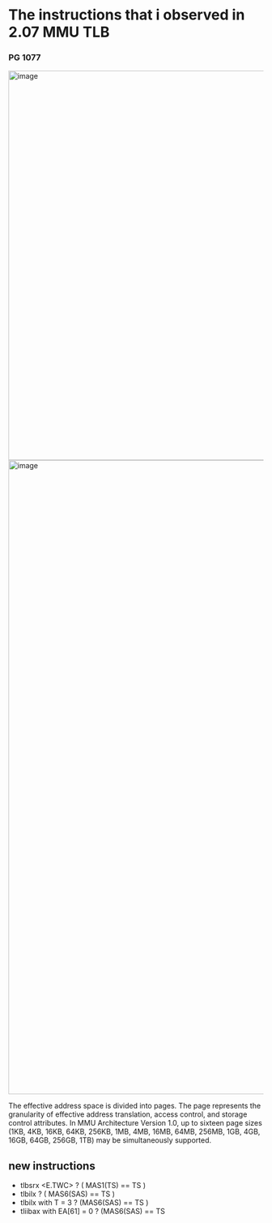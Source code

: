 # The instructions that i observed in 2.07 MMU TLB

### PG 1077
<img width="735" height="768" alt="image" src="https://github.com/user-attachments/assets/d5a5ba05-a6a5-46fc-b14f-f361c61c9007" />
<img width="1280" height="1250" alt="image" src="https://github.com/user-attachments/assets/90d80dd5-a581-4eb5-aae9-77adce93c9ce" />

The effective address space is divided into pages. The
page represents the granularity of effective address
translation, access control, and storage control
attributes. In MMU Architecture Version 1.0, up to sixteen page sizes (1KB, 4KB, 16KB, 64KB, 256KB, 1MB,
4MB, 16MB, 64MB, 256MB, 1GB, 4GB, 16GB, 64GB,
256GB, 1TB) may be simultaneously supported. 


## new instructions 

- tlbsrx <E.TWC> ? ( MAS1(TS) == TS )
- tlbilx ? ( MAS6(SAS) == TS )
- tlbilx with T = 3  ? (MAS6(SAS) == TS )
- tliibax with EA[61] = 0 ? (MAS6(SAS) == TS

